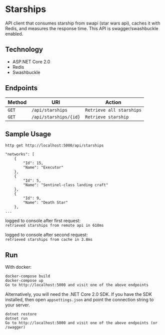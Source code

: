 # Starships

API client that consumes starship from swapi (star wars api), caches it with
Redis, and measures the response time. This API is swagger/swashbuckle enabled.

Technology
----------
* ASP.NET Core 2.0
* Redis
* Swashbuckle

Endpoints
---------

| Method     | URI                                  | Action                                      |
|------------|--------------------------------------|---------------------------------------------|
| `GET`      | `/api/starships`                     | `Retrieve all starships`                     |
| `GET`      | `/api/starships/{id}`                | `Retrieve starship`                          |


Sample Usage
---------------

`http get http://localhost:5000/api/starships`
```
"networks": [
    {
        "Id": 15, 
        "Name": "Executor"
    }, 
    {
        "Id": 5, 
        "Name": "Sentinel-class landing craft"
    }, 
    {
        "Id": 9, 
        "Name": "Death Star"
    }, 
...
```
logged to console after first request:  
`retrieved starships from remote api in 610ms`

logged to console after second request:  
`retrieved starships from cache in 3.8ms`

Run
---

With docker:
```
docker-compose build
docker-compose up
Go to http://localhost:5000 and visit one of the above endpoints
```

Alternatively, you will need the .NET Core 2.0 SDK. If you have the SDK installed,
then open `appsettings.json` and point the connection string to your server.
```
dotnet restore
dotnet run
Go to http://localhost:5000 and visit one of the above endpoints (or /swagger)
```

